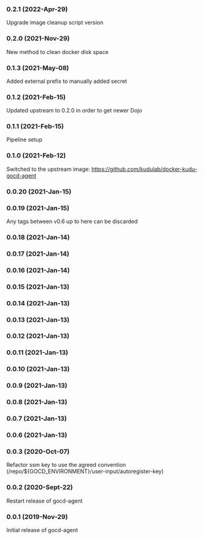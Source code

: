 ### 0.2.1 (2022-Apr-29)
Upgrade image cleanup script version
### 0.2.0 (2021-Nov-29)
New method to clean docker disk space
### 0.1.3 (2021-May-08)
Added external prefix to manually added secret
### 0.1.2 (2021-Feb-15)
Updated upstream to 0.2.0 in order to get newer Dojo
### 0.1.1 (2021-Feb-15)
Pipeline setup
### 0.1.0 (2021-Feb-12)
Switched to the upstream image: https://github.com/kudulab/docker-kudu-gocd-agent
### 0.0.20 (2021-Jan-15)

### 0.0.19 (2021-Jan-15)
Any tags between v0.6 up to here can be discarded
### 0.0.18 (2021-Jan-14)

### 0.0.17 (2021-Jan-14)

### 0.0.16 (2021-Jan-14)

### 0.0.15 (2021-Jan-13)

### 0.0.14 (2021-Jan-13)

### 0.0.13 (2021-Jan-13)

### 0.0.12 (2021-Jan-13)

### 0.0.11 (2021-Jan-13)

### 0.0.10 (2021-Jan-13)

### 0.0.9 (2021-Jan-13)

### 0.0.8 (2021-Jan-13)

### 0.0.7 (2021-Jan-13)

### 0.0.6 (2021-Jan-13)

### 0.0.3 (2020-Oct-07)

Refactor ssm key to use the agreed convention (/repo/${GOCD_ENVIRONMENT}/user-input/autoregister-key)

### 0.0.2 (2020-Sept-22)

Restart release of gocd-agent

### 0.0.1 (2019-Nov-29)

Initial release of gocd-agent

